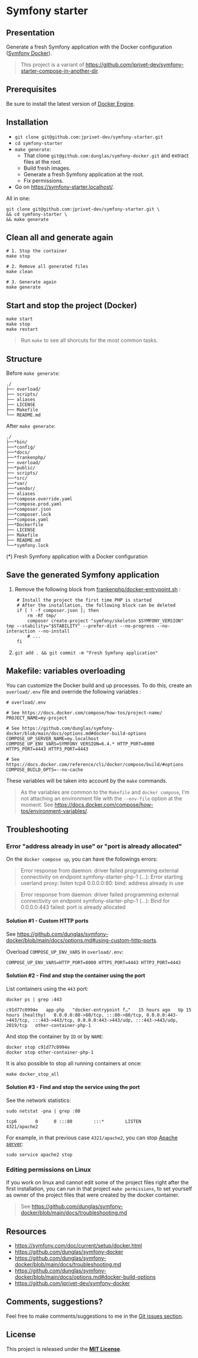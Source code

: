 # Symfony starter

## Presentation

Generate a fresh Symfony application with the Docker configuration ([Symfony Docker](https://github.com/dunglas/symfony-docker)).

> This project is a variant of https://github.com/jprivet-dev/symfony-starter-compose-in-another-dir.

## Prerequisites

Be sure to install the latest version of [Docker Engine](https://docs.docker.com/engine/install/).

## Installation
 
- `git clone git@github.com:jprivet-dev/symfony-starter.git`
- `cd symfony-starter`
- `make generate`:
  - That clone `git@github.com:dunglas/symfony-docker.git` and extract files at the root.
  - Build fresh images.
  - Generate a fresh Symfony application at the root.
  - Fix permissions.
- Go on https://symfony-starter.localhost/.

All in one:

```shell
git clone git@github.com:jprivet-dev/symfony-starter.git \
&& cd symfony-starter \
&& make generate
```

## Clean all and generate again

```shell
# 1. Stop the container
make stop

# 2. Remove all generated files
make clean

# 3. Generate again
make generate
```

## Start and stop the project (Docker)

```shell
make start
make stop
make restart
```

> Run `make` to see all shorcuts for the most common tasks.

## Structure

Before `make generate`:

```
./
├── overload/
├── scripts/
├── aliases
├── LICENSE
├── Makefile
└── README.md
```

After `make generate`:

```
./
├──*bin/
├──*config/
├──*docs/
├──*frankenphp/
├── overload/
├──*public/
├── scripts/
├──*src/
├──*var/
├──*vendor/
├── aliases
├──*compose.override.yaml
├──*compose.prod.yaml
├──*composer.json
├──*composer.lock
├──*compose.yaml
├──*Dockerfile
├── LICENSE
├── Makefile
├── README.md
└──*symfony.lock 
```

(*) Fresh Symfony application with a Docker configuration

## Save the generated Symfony application

1. Remove the following block from [frankenphp/docker-entrypoint.sh](app/frankenphp/docker-entrypoint.sh) :
```shell
	# Install the project the first time PHP is started
	# After the installation, the following block can be deleted
	if [ ! -f composer.json ]; then
		rm -Rf tmp/
		composer create-project "symfony/skeleton $SYMFONY_VERSION" tmp --stability="$STABILITY" --prefer-dist --no-progress --no-interaction --no-install
		# ...
	fi
```
2. `git add . && git commit -m "Fresh Symfony application"`

## Makefile: variables overloading

You can customize the Docker build and up processes. To do this, create an `overload/.env` file and override the following variables :

```dotenv
# overload/.env

# See https://docs.docker.com/compose/how-tos/project-name/
PROJECT_NAME=my-project

# See https://github.com/dunglas/symfony-docker/blob/main/docs/options.md#docker-build-options
COMPOSE_UP_SERVER_NAME=my.localhost
COMPOSE_UP_ENV_VARS=SYMFONY_VERSION=6.4.* HTTP_PORT=8000 HTTPS_PORT=4443 HTTP3_PORT=4443

# See https://docs.docker.com/reference/cli/docker/compose/build/#options
COMPOSE_BUILD_OPTS=--no-cache
```

These variables will be taken into account by the `make` commands.

> As the variables are common to the `Makefile` and `docker compose`, I'm not attaching an environment file with the `--env-file` option at the moment. See https://docs.docker.com/compose/how-tos/environment-variables/.

## Troubleshooting

### Error "address already in use" or "port is already allocated"

On the `docker compose up`, you can have the followings errors:

> Error response from daemon: driver failed programming external connectivity on endpoint symfony-starter-php-1 (...): Error starting userland proxy: listen tcp4 0.0.0.0:80: bind: address already in use

> Error response from daemon: driver failed programming external connectivity on endpoint symfony-starter-php-1 (...): Bind for 0.0.0.0:443 failed: port is already allocated

#### Solution #1 - Custom HTTP ports

See https://github.com/dunglas/symfony-docker/blob/main/docs/options.md#using-custom-http-ports.

Overload `COMPOSE_UP_ENV_VARS` in `overload/.env`:

```dotenv
COMPOSE_UP_ENV_VARS=HTTP_PORT=8000 HTTPS_PORT=4443 HTTP3_PORT=4443
```

#### Solution #2 - Find and stop the container using the port

List containers using the `443` port:

```shell
docker ps | grep :443
```

```
c91d77c0994e   app-php   "docker-entrypoint f…"   15 hours ago   Up 15 hours (healthy)   0.0.0.0:80->80/tcp, :::80->80/tcp, 0.0.0.0:443->443/tcp, :::443->443/tcp, 0.0.0.0:443->443/udp, :::443->443/udp, 2019/tcp   other-container-php-1
```

And stop the container by `ID` or by `NAME`:

```shell
docker stop c91d77c0994e
docker stop other-container-php-1
```

It is also possible to stop all running containers at once:

```shell
make docker_stop_all
```

#### Solution #3 - Find and stop the service using the port

See the network statistics:

```shell
sudo netstat -pna | grep :80
```

```
tcp6       0      0 :::80        :::*        LISTEN        4321/apache2
```

For example, in that previous case `4321/apache2`, you can stop [Apache server](https://httpd.apache.org/):

```shell
sudo service apache2 stop
````

### Editing permissions on Linux

If you work on linux and cannot edit some of the project files right after the first installation, you can run in that project `make permissions`, to set yourself as owner of the project files that were created by the docker container.

> See https://github.com/dunglas/symfony-docker/blob/main/docs/troubleshooting.md

## Resources

- https://symfony.com/doc/current/setup/docker.html
- https://github.com/dunglas/symfony-docker
- https://github.com/dunglas/symfony-docker/blob/main/docs/troubleshooting.md
- https://github.com/dunglas/symfony-docker/blob/main/docs/options.md#docker-build-options
- https://github.com/jprivet-dev/symfony-docker

## Comments, suggestions?

Feel free to make comments/suggestions to me in the [Git issues section](https://github.com/jprivet-dev/symfony-starter/issues).

## License

This project is released under the [**MIT License**](https://github.com/jprivet-dev/symfony-starter/blob/main/LICENSE).